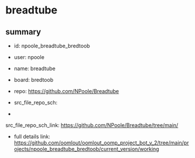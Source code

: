 # breadtube
 
## summary 
* id: npoole_breadtube_bredtoob
* user: npoole
* name: breadtube
* board: bredtoob
* repo: https://github.com/NPoole/Breadtube



* src_file_repo_sch: 
*
 src_file_repo_sch_link: https://github.com/NPoole/Breadtube/tree/main/
* full details link: https://github.com/oomlout/oomlout_oomp_project_bot_v_2/tree/main/projects/npoole_breadtube_bredtoob/current_version/working  






